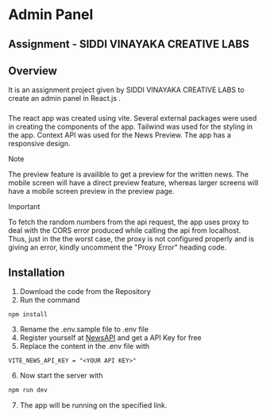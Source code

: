 # Admin Panel

## Assignment - SIDDI VINAYAKA CREATIVE LABS

## Overview
It is an assignment project given by SIDDI VINAYAKA CREATIVE LABS to create an admin panel in React.js . 

### 
The react app was created using vite. Several external packages were used in creating the components of the app. Tailwind was used for the styling in the app. Context API was used for the News Preview. The app has a responsive design. 

> [!Note]
> The preview feature is availible to get a preview for the written news. The mobile screen will have a direct preview feature, whereas larger screens will have a mobile screen preview in the preview page.

> [!Important]
> To fetch the random numbers from the api request, the app uses proxy to deal with the CORS error produced while calling the api from localhost. Thus, just in the the worst case, the proxy is not configured properly and is giving an error, kindly uncomment the "Proxy Error" heading code.

## Installation

1. Download the code from the Repository
2. Run the command
```terminal
npm install 
```
3. Rename the .env.sample file to .env file
4. Register yourself at [NewsAPI](https://newsapi.org/) and get a API Key for free
5. Replace the content in the .env file with
```.env
VITE_NEWS_API_KEY = "<YOUR API KEY>"
```
6. Now start the server with 
```javascript
npm run dev
```
7. The app will be running on the specified link.